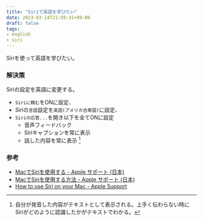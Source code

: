 ```yaml
---
title: "Siriで英語を学びたい"
date: 2023-03-14T21:59:31+09:00
draft: false
tags:
- english
- siri
---
```


Siriを使って英語を学びたい。

<!--more-->

### 解決策

Siriの設定を英語に変更する。

- `Siriに頼む`をONに設定、
- Siriの`言語`設定を`英語(アメリカ合衆国)`に設定、
- `Siriの応答...`を開き以下を全てONに設定
  - 音声フィードバック
  - Siriキャプションを常に表示
  - 話した内容を常に表示 [^1]


### 参考

- [MacでSiriを使用する - Apple サポート (日本)](https://support.apple.com/ja-jp/guide/mac-help/mchl6b029310/mac)
- [MacでSiriを使用する方法 - Apple サポート (日本)](https://support.apple.com/ja-jp/guide/mac-help/mchlb66b4ad6/mac)
- [How to use Siri on your Mac - Apple Support](https://support.apple.com/guide/mac-help/how-to-use-siri-mchlb66b4ad6/mac)

[^1]: 自分が発音した内容がテキストとして表示される。上手く伝わらない時にSiriがどのように認識したかがテキストでわかる。